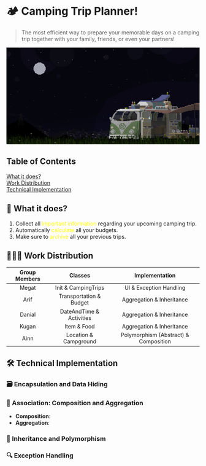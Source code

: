 # 🏕️ Camping Trip Planner!

> The most efficient way to prepare your memorable days on a camping trip together with your family, friends, or even your partners!

![alt text](/images/campingGif.gif "Logo Title Text 1")

## Table of Contents  
[What it does?](#-what-it-does)  
[Work Distribution](#-work-distribution)                      
[Technical Implementation](#%EF%B8%8F-technical-implementation)

## 🚀 What it does?
1. Collect all <span style="color: yellow;">important information</span> regarding your upcoming camping trip.
2. Automatically <span style="color: yellow;">calculate</span> all your budgets.
3. Make sure to <span style="color: yellow;">archive</span> all your previous trips.

## 👨🏻‍💻 Work Distribution

| Group Members | Classes       | Implementation  |
| :-------------: |:-------------:| :-----:|
| Megat      | Init & CampingTrips | UI & Exception Handling |
| Arif      |   Transportation & Budget   |   Aggregation & Inheritance |
| Danial | DateAndTime & Activities      |   Aggregation & Inheritance |
| Kugan | Item & Food      |  Aggregation & Inheritance |
| Ainn | Location & Campground      |    Polymorphism (Abstract) & Composition|



## 🛠️ Technical Implementation

### 🗃️ Encapsulation and Data Hiding

### 🔗 Association: Composition and Aggregation


- **Composition**: 
- **Aggregation**: 

### 🧬 Inheritance and Polymorphism


### 🔍 Exception Handling


